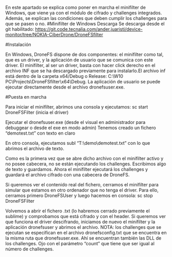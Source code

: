 En este apartado se explica como poner en marcha el minifilter de Windows, que viene ya con el módulo de cifrado y challenges integrados. Además, se explican las condiciones que deben cumplir los challenges para que se pasen o no.
#Minifilter de Windows
Descarga
Se descarga desde el git habilitado: 
https://git.code.tecnalia.com/ander.juaristi/device-monitor/tree/NOKIA-CiberDrone/DroneFSfilter

#Instalación

En Windows, DroneFS dispone de dos componentes: el minifilter como tal, que es un driver, y la aplicación de usuario que se comunica con este driver. 
El minifilter, al ser un driver, basta con hacer click derecho en el archivo INF que se ha descargado previamente para instalarlo.El archivo inf está dentro de la carpeta x64/Debug o Release: C:\W10 PC\Projects\DroneFSfilter\x64\Debug. La aplicación de usuario se puede ejecutar directamente desde el archivo dronefsuser.exe.

#Puesta en marcha

Para iniciar el minifilter, abrimos una consola y ejecutamos:
 	sc start DroneFSFilter (inicia el driver)

Ejecutar el dronefsuser.exe (desde el visual en administrador para debuggear o desde el exe en modo admin)
Tenemos creado un fichero “demotest.txt” con texto en claro

En otro consola, ejecutamos 
subl “T:\demo\demotest.txt” 
con lo que abrimos el archivo de texto. 

Como es la primera vez que se abre dicho archivo con el minifilter activo y no posee cabecera, no se están ejecutando los challenges. 
Escribimos algo de texto y guardamos. Ahora el minifilter ejecutará los challenges y guardará el archivo cifrado con una cabecera de DroneFS.

Si queremos ver el contenido real del fichero, cerramos el minifilter para simular que estamos en otro ordenador que no tenga el driver. Para ello, cerramos primero DroneFSUser y luego hacemos en consola:
	sc stop DroneFSFilter
	
Volvemos a abrir el fichero .txt (lo habremos cerrado previamente el sublime) y comprobamos que está cifrado y con el header.
Si queremos ver que funciona el driver descifrando, iniciamos de nuevo el minifilter y la aplicación dronefsuser y abrimos el archivo.
NOTA: los challenges que se ejecutan se especifican en el archivo dronefsconfig.txt que se encuentra en la misma ruta que dronefsuser.exe. Ahí se encuentran también las DLL de los challenges. Ojo con el parámetro “count” que tiene que ser igual al número de challenges.
